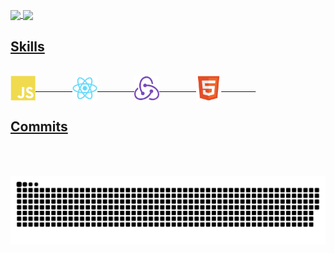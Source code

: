 
</br>

 <div>
  <a href="https://github.com/archspire-9k">
   <img align="center" src="https://github-readme-stats.vercel.app/api?username=archspire-9k&show_icons=true&theme=vue&include_all_commits=true&count_private=true&hide=issues"/>
   <img align="center" height="170" src="https://streak-stats.demolab.com?user=archspire-9k&theme=radical&hide_border=true&exclude_days=Sun%2CSat"/>
  
</div>
 
 ## Skills
<div style="display: inline_block"><br>
  <img height="40" align="center" alt="Erica-Js" height="30" width="40" src="https://raw.githubusercontent.com/devicons/devicon/master/icons/javascript/javascript-plain.svg">
 &nbsp;&nbsp;&nbsp;&nbsp;&nbsp;&nbsp;&nbsp;&nbsp;&nbsp;&nbsp;&nbsp;&nbsp;&nbsp;
  <img height="40" align="center" alt="Erica-React" height="30" width="40" src="https://raw.githubusercontent.com/devicons/devicon/master/icons/react/react-original.svg">
 &nbsp;&nbsp;&nbsp;&nbsp;&nbsp;&nbsp;&nbsp;&nbsp;&nbsp;&nbsp;&nbsp;&nbsp;&nbsp;
  <img height="40" align="center" alt="Erica-Redux" height="30" width="40" src="https://raw.githubusercontent.com/devicons/devicon/master/icons/redux/redux-original.svg">
 &nbsp;&nbsp;&nbsp;&nbsp;&nbsp;&nbsp;&nbsp;&nbsp;&nbsp;&nbsp;&nbsp;&nbsp;&nbsp;
  <img height="40" align="center" alt="Erica-HTML" height="30" width="40" src="https://raw.githubusercontent.com/devicons/devicon/master/icons/html5/html5-original.svg">
 &nbsp;&nbsp;&nbsp;&nbsp;&nbsp;&nbsp;&nbsp;&nbsp;&nbsp;&nbsp;&nbsp;&nbsp;&nbsp;
</div>
  
## Commits
<div> 
  
 </br>
</br>
 
  ![Snake animation](https://github.com/archspire-9k/archspire-9k/blob/output/github-contribution-grid-snake.svg)
 
</div>
